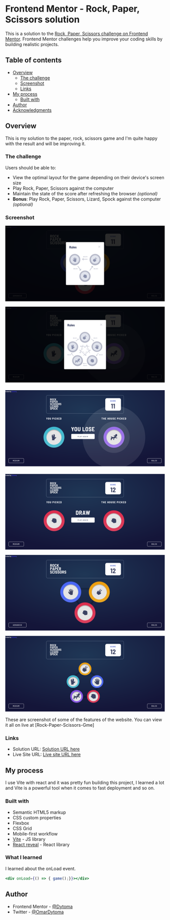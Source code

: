 # Frontend Mentor - Rock, Paper, Scissors solution

This is a solution to the [Rock, Paper, Scissors challenge on Frontend Mentor](https://www.frontendmentor.io/challenges/rock-paper-scissors-game-pTgwgvgH). Frontend Mentor challenges help you improve your coding skills by building realistic projects. 

## Table of contents

- [Overview](#overview)
  - [The challenge](#the-challenge)
  - [Screenshot](#screenshot)
  - [Links](#links)
- [My process](#my-process)
  - [Built with](#built-with)
- [Author](#author)
- [Acknowledgments](#acknowledgments)


## Overview

  This is my solution to the paper, rock, scissors game and I'm quite happy with the result and will be improving it.
### The challenge

Users should be able to:

- View the optimal layout for the game depending on their device's screen size
- Play Rock, Paper, Scissors against the computer
- Maintain the state of the score after refreshing the browser _(optional)_
- **Bonus**: Play Rock, Paper, Scissors, Lizard, Spock against the computer _(optional)_

### Screenshot

![](/screenshots/screenshot1.png)


![](./screenshots/screenshot2.png)


![](./screenshots/screenshot3.png)


![](./screenshots/screenshot4.png)


![](./screenshots/screenshot5.png)


![](./screenshots/screenshot6.png)

These are screenshot of some of the features of the website. You can view it all on live at [Rock-Paper-Scissors-Gme]

### Links

- Solution URL: [Solution URL here](https://www.frontendmentor.io/challenges/rock-paper-scissors-game-pTgwgvgH/hub)
- Live Site URL: [Live site URL here](https://game-rockk-paper-scissors.netlify.app/)

## My process

I use Vite with react and it was pretty fun building this project, I learned a lot and Vite is a powerful tool when it comes to fast deployment and so on.

### Built with

- Semantic HTML5 markup
- CSS custom properties
- Flexbox
- CSS Grid
- Mobile-first workflow
- [Vite](https://vitejs.dev/guide/) - JS library
- [React reveal](https://www.react-reveal.com/) - React library


### What I learned

I learned about the onLoad event.

```jsx
<div onLoad={() => { game();}}></div>
```




## Author

- Frontend Mentor - [@Dytoma](https://www.frontendmentor.io/profile/Dytoma)
- Twitter - [@OmarDytoma](https://www.twitter.com/OmarDytoma)
